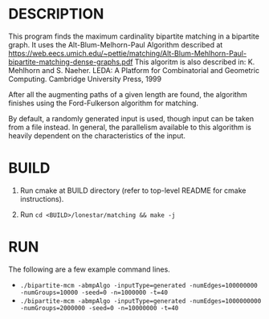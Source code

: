 DESCRIPTION 
===========

This program finds the maximum cardinality bipartite matching in a bipartite graph.
It uses the Alt-Blum-Melhorn-Paul Algorithm described at
https://web.eecs.umich.edu/~pettie/matching/Alt-Blum-Mehlhorn-Paul-bipartite-matching-dense-graphs.pdf
This algoritm is also described in:
K. Mehlhorn and S. Naeher. LEDA: A Platform for Combinatorial and Geometric Computing. Cambridge University Press, 1999

After all the augmenting paths of a given length are found, the algorithm finishes using the Ford-Fulkerson algorithm for matching.

By default, a randomly generated input is used, though input can be taken from a file instead.
In general, the parallelism available to this algorithm is heavily dependent on the characteristics of the input.

BUILD
=====

1. Run cmake at BUILD directory (refer to top-level README for cmake instructions).

2. Run `cd <BUILD>/lonestar/matching && make -j`


RUN
===

The following are a few example command lines.

 - `./bipartite-mcm -abmpAlgo -inputType=generated -numEdges=100000000 -numGroups=10000 -seed=0 -n=1000000 -t=40`
 - `./bipartite-mcm -abmpAlgo -inputType=generated -numEdges=1000000000 -numGroups=2000000 -seed=0 -n=10000000 -t=40`

